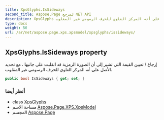 ```yaml
---
title: XpsGlyphs.IsSideways
second_title: Aspose.Page لمرجع NET API
description: XpsGlyphs ملكية. إرجاع / تعيين القيمة التي تشير إلى أن الصورة الرمزية قد انقلبت على جانبها  مع تحديد الأصل على أنه المركز العلوي للحرف الرسومي غير المقلوب.
type: docs
weight: 50
url: /ar/net/aspose.page.xps.xpsmodel/xpsglyphs/issideways/
---
```

## XpsGlyphs.IsSideways property

إرجاع / تعيين القيمة التي تشير إلى أن الصورة الرمزية قد انقلبت على جانبها ، مع تحديد الأصل على أنه المركز العلوي للحرف الرسومي غير المقلوب.

```csharp
public bool IsSideways { get; set; }
```

### أنظر أيضا

* class [XpsGlyphs](../)
* مساحة الاسم [Aspose.Page.XPS.XpsModel](../../xpsglyphs/)
* المجسم [Aspose.Page](../../../)


